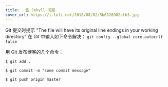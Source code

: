 ```yaml
---
title: 一些 Jekyll 问题
cover_url: https://i.loli.net/2018/08/02/5b6328902cfb3.jpg
---
```

Git 提交时提示
 "The file will have its original line endings in your working directory"
在 Git 中输入如下命令解决：
```git config --global core.autocrlf false```

用 Git 发布博客的几个命令：
```
$ git add .

$ git commit -m "some commit message"

$ git push origin master
```